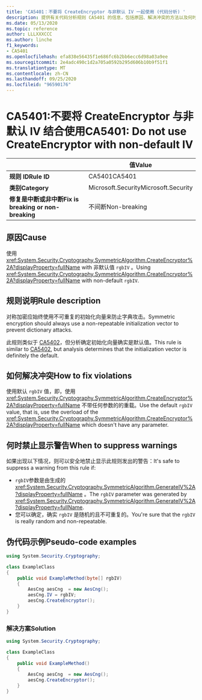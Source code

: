 ```yaml
---
title: 'CA5401：不要将 CreateEncryptor 与非默认 IV 一起使用 (代码分析) '
description: 提供有关代码分析规则 CA5401 的信息，包括原因、解决冲突的方法以及何时取消显示。
ms.date: 05/13/2020
ms.topic: reference
author: LLLXXXCCC
ms.author: linche
f1_keywords:
- CA5401
ms.openlocfilehash: efa838e56435f1e686fc6b2bb6ecc6d98a03a9ee
ms.sourcegitcommit: 2e4adc490c1d2a705a0592b295d606b10b9f51f1
ms.translationtype: MT
ms.contentlocale: zh-CN
ms.lasthandoff: 09/25/2020
ms.locfileid: "96590176"
---
```

# <a name="ca5401-do-not-use-createencryptor-with-non-default-iv"></a><span data-ttu-id="2f90e-103">CA5401:不要将 CreateEncryptor 与非默认 IV 结合使用</span><span class="sxs-lookup"><span data-stu-id="2f90e-103">CA5401: Do not use CreateEncryptor with non-default IV</span></span>

| | <span data-ttu-id="2f90e-104">值</span><span class="sxs-lookup"><span data-stu-id="2f90e-104">Value</span></span> |
|-|-|
| <span data-ttu-id="2f90e-105">**规则 ID**</span><span class="sxs-lookup"><span data-stu-id="2f90e-105">**Rule ID**</span></span> |<span data-ttu-id="2f90e-106">CA5401</span><span class="sxs-lookup"><span data-stu-id="2f90e-106">CA5401</span></span>|
| <span data-ttu-id="2f90e-107">**类别**</span><span class="sxs-lookup"><span data-stu-id="2f90e-107">**Category**</span></span> |<span data-ttu-id="2f90e-108">Microsoft.Security</span><span class="sxs-lookup"><span data-stu-id="2f90e-108">Microsoft.Security</span></span>|
| <span data-ttu-id="2f90e-109">**修复是中断或非中断**</span><span class="sxs-lookup"><span data-stu-id="2f90e-109">**Fix is breaking or non-breaking**</span></span> |<span data-ttu-id="2f90e-110">不间断</span><span class="sxs-lookup"><span data-stu-id="2f90e-110">Non-breaking</span></span>|

## <a name="cause"></a><span data-ttu-id="2f90e-111">原因</span><span class="sxs-lookup"><span data-stu-id="2f90e-111">Cause</span></span>

<span data-ttu-id="2f90e-112">使用 <xref:System.Security.Cryptography.SymmetricAlgorithm.CreateEncryptor%2A?displayProperty=fullName> with 非默认值 `rgbIV` 。</span><span class="sxs-lookup"><span data-stu-id="2f90e-112">Using <xref:System.Security.Cryptography.SymmetricAlgorithm.CreateEncryptor%2A?displayProperty=fullName> with non-default `rgbIV`.</span></span>

## <a name="rule-description"></a><span data-ttu-id="2f90e-113">规则说明</span><span class="sxs-lookup"><span data-stu-id="2f90e-113">Rule description</span></span>

<span data-ttu-id="2f90e-114">对称加密应始终使用不可重复的初始化向量来防止字典攻击。</span><span class="sxs-lookup"><span data-stu-id="2f90e-114">Symmetric encryption should always use a non-repeatable initialization vector to prevent dictionary attacks.</span></span>

<span data-ttu-id="2f90e-115">此规则类似于 [CA5402](ca5402.md)，但分析确定初始化向量确实是默认值。</span><span class="sxs-lookup"><span data-stu-id="2f90e-115">This rule is similar to [CA5402](ca5402.md), but analysis determines that the initialization vector is definitely the default.</span></span>

## <a name="how-to-fix-violations"></a><span data-ttu-id="2f90e-116">如何解决冲突</span><span class="sxs-lookup"><span data-stu-id="2f90e-116">How to fix violations</span></span>

<span data-ttu-id="2f90e-117">使用默认 `rgbIV` 值，即，使用 <xref:System.Security.Cryptography.SymmetricAlgorithm.CreateEncryptor%2A?displayProperty=fullName> 不带任何参数的的重载。</span><span class="sxs-lookup"><span data-stu-id="2f90e-117">Use the default `rgbIV` value, that is, use the overload of the <xref:System.Security.Cryptography.SymmetricAlgorithm.CreateEncryptor%2A?displayProperty=fullName> which doesn't have any parameter.</span></span>

## <a name="when-to-suppress-warnings"></a><span data-ttu-id="2f90e-118">何时禁止显示警告</span><span class="sxs-lookup"><span data-stu-id="2f90e-118">When to suppress warnings</span></span>

<span data-ttu-id="2f90e-119">如果出现以下情况，则可以安全地禁止显示此规则发出的警告：</span><span class="sxs-lookup"><span data-stu-id="2f90e-119">It's safe to suppress a warning from this rule if:</span></span>

- <span data-ttu-id="2f90e-120">`rgbIV`参数是由生成的 <xref:System.Security.Cryptography.SymmetricAlgorithm.GenerateIV%2A?displayProperty=fullName> 。</span><span class="sxs-lookup"><span data-stu-id="2f90e-120">The `rgbIV` parameter was generated by <xref:System.Security.Cryptography.SymmetricAlgorithm.GenerateIV%2A?displayProperty=fullName>.</span></span>
- <span data-ttu-id="2f90e-121">您可以确定，确实 `rgbIV` 是随机的且不可重复的。</span><span class="sxs-lookup"><span data-stu-id="2f90e-121">You're sure that the `rgbIV` is really random and non-repeatable.</span></span>

## <a name="pseudo-code-examples"></a><span data-ttu-id="2f90e-122">伪代码示例</span><span class="sxs-lookup"><span data-stu-id="2f90e-122">Pseudo-code examples</span></span>

```csharp
using System.Security.Cryptography;

class ExampleClass
{
    public void ExampleMethod(byte[] rgbIV)
    {
        AesCng aesCng  = new AesCng();
        aesCng.IV = rgbIV;
        aesCng.CreateEncryptor();
    }
}
```

### <a name="solution"></a><span data-ttu-id="2f90e-123">解决方案</span><span class="sxs-lookup"><span data-stu-id="2f90e-123">Solution</span></span>

```csharp
using System.Security.Cryptography;

class ExampleClass
{
    public void ExampleMethod()
    {
        AesCng aesCng  = new AesCng();
        aesCng.CreateEncryptor();
    }
}
```
